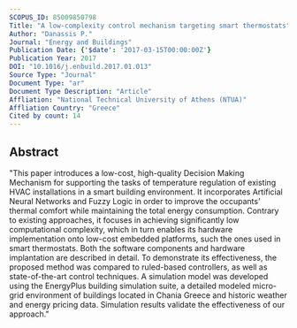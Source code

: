 ```yaml
---
SCOPUS_ID: 85009850798
Title: "A low-complexity control mechanism targeting smart thermostats"
Author: "Danassis P."
Journal: "Energy and Buildings"
Publication Date: {'$date': '2017-03-15T00:00:00Z'}
Publication Year: 2017
DOI: "10.1016/j.enbuild.2017.01.013"
Source Type: "Journal"
Document Type: "ar"
Document Type Description: "Article"
Affliation: "National Technical University of Athens (NTUA)"
Affliation Country: "Greece"
Cited by count: 14
---
```


## Abstract
"This paper introduces a low-cost, high-quality Decision Making Mechanism for supporting the tasks of temperature regulation of existing HVAC installations in a smart building environment. It incorporates Artificial Neural Networks and Fuzzy Logic in order to improve the occupants’ thermal comfort while maintaining the total energy consumption. Contrary to existing approaches, it focuses in achieving significantly low computational complexity, which in turn enables its hardware implementation onto low-cost embedded platforms, such the ones used in smart thermostats. Both the software components and hardware implantation are described in detail. To demonstrate its effectiveness, the proposed method was compared to ruled-based controllers, as well as state-of-the-art control techniques. A simulation model was developed using the EnergyPlus building simulation suite, a detailed modeled micro-grid environment of buildings located in Chania Greece and historic weather and energy pricing data. Simulation results validate the effectiveness of our approach."

